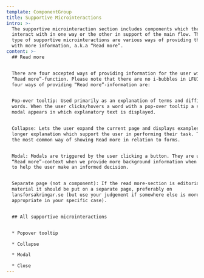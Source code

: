 ```yaml
---
template: ComponentGroup
title: Supportive Microinteractions
intro: >-
  The supportive microinteraction section includes components which the user can
  interact with in one way or the other in support of the main flow. The main
  type of supportive microinteractions are various ways of providing the user
  with more information, a.k.a “Read more”.
content: >-
  ## Read more


  There are four accepted ways of providing information for the user with a
  “Read more”-function. Please note that there are no i-bubbles in LFUI. The
  four ways of providing “Read more”-information are:


  Pop-over tooltip: Used primarily as an explanation of terms and difficult
  words. When the user clicks/hovers a word with a pop-over tooltip a small
  modal appears in which explanatory text is displayed.


  Collapse: Lets the user expand the current page and displays examples or a
  longer explanation which support the user in performing their task. This is
  the most common way of showing Read more in relation to forms.


  Modal: Modals are triggered by the user clicking a button. They are used in a
  “Read more”-context when we provide more background information when we want
  to help the user make an informed decision.


  Separate page (not a component): If the read more-section is editorial
  material it should be put on a separate page, preferably on
  lansforsakringar.se (but use your judgement if somewhere else is more
  appropriate in your specific case).


  ## All supportive microinteractions


  * Popover tooltip

  * Collapse

  * Modal

  * Close
---
```


